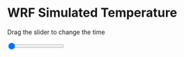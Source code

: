 <h1>WRF Simulated Temperature</h1>
<p>Drag the slider to change the time</p>

<div class="slidecontainer">
<input oninput='setImage(this)' class="slider" type="range" min="0" max="16" value="0" step="1" />
<img id='img'/>
</div>

<script>
var img = document.getElementById('img');
var img_array = ['/assets/images/wrf/t_wrfout_d01_2020-02-20_12:00:00.png',
'/assets/images/wrf/t_wrfout_d01_2020-02-20_13:00:00.png',
'/assets/images/wrf/t_wrfout_d01_2020-02-20_14:00:00.png',
'/assets/images/wrf/t_wrfout_d01_2020-02-20_15:00:00.png',
'/assets/images/wrf/t_wrfout_d01_2020-02-20_16:00:00.png',
'/assets/images/wrf/t_wrfout_d01_2020-02-20_17:00:00.png',
'/assets/images/wrf/t_wrfout_d01_2020-02-20_18:00:00.png',
'/assets/images/wrf/t_wrfout_d01_2020-02-20_19:00:00.png',
'/assets/images/wrf/t_wrfout_d01_2020-02-20_20:00:00.png',
'/assets/images/wrf/t_wrfout_d01_2020-02-20_21:00:00.png',
'/assets/images/wrf/t_wrfout_d01_2020-02-20_22:00:00.png',
'/assets/images/wrf/t_wrfout_d01_2020-02-20_23:00:00.png',
'/assets/images/wrf/t_wrfout_d01_2020-02-21_00:00:00.png',
'/assets/images/wrf/t_wrfout_d01_2020-02-21_01:00:00.png',
'/assets/images/wrf/t_wrfout_d01_2020-02-21_02:00:00.png',
'/assets/images/wrf/t_wrfout_d01_2020-02-21_03:00:00.png',];
function setImage(obj)
{
        var value = obj.value;
        img.src = img_array[value];

}
</script>
